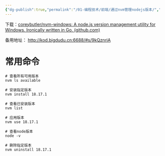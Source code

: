 ```yaml
---
{"dg-publish":true,"permalink":"/01-编程技术/前端/通过nvm管理nodejs版本/","dgPassFrontmatter":true,"created":"2023-10-27T08:59:53.248+08:00","updated":"2023-11-13T19:45:29.675+08:00"}
---
```



下载：[coreybutler/nvm-windows: A node.js version management utility for Windows. Ironically written in Go. (github.com)](https://github.com/coreybutler/nvm-windows)

备用地址： http://kod.bigdudu.cn:6688/#s/9kQznriA


# 常用命令

``` shell
# 查看所有可用版本
nvm ls available

# 安装指定版本
nvm install 18.17.1

# 查看已安装版本
nvm list

# 应用版本
nvm use 18.17.1

# 查看node版本
node -v

# 删除指定版本
nvm uninstall 18.17.1
```